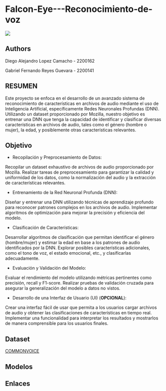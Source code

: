 # Falcon-Eye---Reconocimiento-de-voz

<img src="./banner.png" />

## Authors

Diego Alejandro Lopez Camacho - 2200162 

Gabriel Fernando Reyes Guevara - 2200141 

## RESUMEN
Este proyecto se enfoca en el desarrollo de un avanzado sistema de reconocimiento de características en archivos de audio mediante el uso de Inteligencia Artificial, específicamente Redes Neuronales Profundas (DNN). Utilizando un dataset proporcionado por Mozilla, nuestro objetivo es entrenar una DNN que tenga la capacidad de identificar y clasificar diversas características en archivos de audio, tales como el género (hombre o mujer), la edad, y posiblemente otras características relevantes.


## Objetivo

- Recopilación y Preprocesamiento de Datos:

Recopilar un dataset exhaustivo de archivos de audio proporcionado por Mozilla.
Realizar tareas de preprocesamiento para garantizar la calidad y uniformidad de los datos, como la normalización del audio y la extracción de características relevantes.
- Entrenamiento de la Red Neuronal Profunda (DNN):

Diseñar y entrenar una DNN utilizando técnicas de aprendizaje profundo para reconocer patrones complejos en los archivos de audio.
Implementar algoritmos de optimización para mejorar la precisión y eficiencia del modelo.
- Clasificación de Características:

Desarrollar algoritmos de clasificación que permitan identificar el género (hombre/mujer) y estimar la edad en base a los patrones de audio identificados por la DNN.
Explorar posibles características adicionales, como el tono de voz, el estado emocional, etc., y clasificarlas adecuadamente.
- Evaluación y Validación del Modelo:

Evaluar el rendimiento del modelo utilizando métricas pertinentes como precisión, recall y F1-score.
Realizar pruebas de validación cruzada para asegurar la generalización del modelo a datos no vistos.
- Desarrollo de una Interfaz de Usuario (UI) (**OPCIONAL**):

Crear una interfaz fácil de usar que permita a los usuarios cargar archivos de audio y obtener las clasificaciones de características en tiempo real.
Implementar una funcionalidad para interpretar los resultados y mostrarlos de manera comprensible para los usuarios finales.
## Dataset

[COMMONVOICE](https://commonvoice.mozilla.org/es/datasets)


## Modelos



## Enlaces




